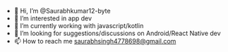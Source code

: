 - 👋 Hi, I’m @Saurabhkumar12-byte
- 👀 I’m interested in app dev
- 🌱 I’m currently working with javascript/kotlin
- 💞️ I’m looking for suggestions/discussions on Android/React Native dev
- 📫 How to reach me saurabhsingh4778698@gmail.com

<!---
Saurabhkumar12-byte/Saurabhkumar12-byte is a ✨ special ✨ repository because its `README.md` (this file) appears on your GitHub profile.
You can click the Preview link to take a look at your changes.
--->
